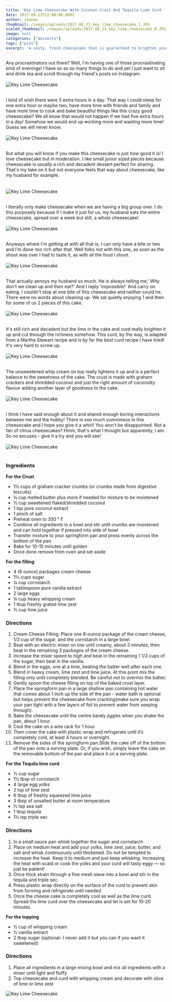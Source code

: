 ```yaml
---
title: 'Key Lime Cheesecake With Coconut Crust And Tequila Lime Curd '
date: 2017-08-23T12:00:00.000Z
author: Joanne
thumbnail: /images/uploads/2017_08_23_key_lime_cheesecake_1.JPG
scaled_thumbnail: /images/uploads/2017_08_23_key_lime_cheesecake_0.JPG
image: null
categories: ["desserts"]
tags: ["pies"]
excerpt: 'A zesty, fresh cheesecake that is guaranteed to brighten your day'
---
```

Any procrastinators out there? Well, I'm having one of those procrastinating kind of evenings! I have so so so many things to do and yet I just want to sit and drink tea and scroll through my friend's posts on Instagram.
<br>
<br>
![Key Lime Cheesecake](/images/uploads/2017_08_23_key_lime_cheesecake_2.JPG)
<br>
<br>

I kind of wish there were 5 extra hours in a day. That way I could sleep for one extra hour or maybe two, have more time with friends and family and have more time to cook and bake beautiful things like this crazy good cheesecake!! We all know that would not happen if we had five extra hours in a day! Somehow we would end up working more and wasting more time! Guess we will never know.
<br>
<br>
![Key Lime Cheesecake](/images/uploads/2017_08_23_key_lime_cheesecake_3.JPG)
<br>
<br>

But what you will know if you make this cheesecake is just how good it is! I love cheesecake but in moderation. I like small junior sized pieces because cheesecake is usually a rich and decadent dessert perfect for sharing. That's my take on it but not everyone feels that way about cheesecake, like my husband for example.  
<br>
<br>
![Key Lime Cheesecake](/images/uploads/2017_08_23_key_lime_cheesecake_4.JPG)
<br>
<br>

I literally only make cheesecake when we are having a big group over. I do this purposely because if I make it just for us, my husband eats the entire cheesecake, spread over a week but still, a whole cheesecake!
<br>
<br>
![Key Lime Cheesecake](/images/uploads/2017_08_23_key_lime_cheesecake_5.JPG)
<br>
<br>

Anyways where I'm getting at with all that is, I can only have a bite or two and I'm done-too rich after that. Well folks not with this one, as soon as the shoot was over I had to taste it, as with all the food I shoot.
<br>
<br>
![Key Lime Cheesecake](/images/uploads/2017_08_23_key_lime_cheesecake_6.JPG)
<br>
<br>

That actually annoys my husband so much. He is always telling me,' Why don't we clean up and then eat?' And I reply 'impossible!' And carry on eating. I couldn't stop at one bite of this cheesecake and neither could he. There were no words about cleaning up. We sat quietly enjoying 1 and then for some of us 2 pieces of this cake.
<br>
<br>
![Key Lime Cheesecake](/images/uploads/2017_08_23_key_lime_cheesecake_7.JPG)
<br>
<br>

It's still rich and decadent but the lime in the cake and curd really brighten it up and cut through the richness somehow.  This curd, by the way, is adapted from a Martha Stewart recipe and is by far the best curd recipe I have tried! It's very hard to screw up.
<br>
<br>
![Key Lime Cheesecake](/images/uploads/2017_08_23_key_lime_cheesecake_8.JPG)
<br>
<br>

The unsweetened whip cream on top really lightens it up and is a perfect balance to the sweetness of the cake.  The crust is made with graham crackers and shredded coconut and just the right amount of coconutty flavour adding another layer of goodness to the cake.
<br>
<br>
![Key Lime Cheesecake](/images/uploads/2017_08_23_key_lime_cheesecake_9.JPG)
<br>
<br>

I think I have said enough about it and shared enough boring interactions between me and the hubby!  There is soo much yumminess in this cheesecake and I hope you give it a whirl! You won't be disappointed. Not a fan of citrus cheesecakes? Hmm, that's what I thought but apparently, I am. So no excuses - give it a try and you will see!
<br>
<br>
![Key Lime Cheesecake](/images/uploads/2017_08_23_key_lime_cheesecake_10.JPG)
<br>
<br>

### Ingredients

**For the Crust**

* 1½ cups of graham cracker crumbs (or crumbs made from digestive biscuits)
* ¼ cup melted butter plus more if needed for mixture to be moistened
* ½ cup sweetened flaked/shredded coconut
* 1 tsp pure coconut extract
* 1 pinch of salt
* Preheat oven to 350 &deg; F
* Combine all ingredients in a bowl and stir until crumbs are moistened and can hold together if pressed into side of bowl
* Transfer mixture to your springform pan and press evenly across the bottom of the pan
* Bake for 10-15 minutes until golden
* Once done remove from oven and set aside

**For the filling**

* 4 (8 ounce) packages cream cheese
* 1⅔ cups sugar
* ¼ cup cornstarch
* 1 tablespoon pure vanilla extract
* 2 large eggs
* ¼ cup heavy whipping cream
* 1 tbsp freshly grated lime zest
* ½ cup lime juice

### Directions

 1. Cream Cheese Filling: Place one 8-ounce package of the cream cheese, 1/3 cup of the sugar, and the cornstarch in a large bowl.
 2. Beat with an electric mixer on low until creamy, about 3 minutes, then beat in the remaining 3 packages of the cream cheese.
 3. Increase the mixer speed to high and beat in the remaining 1 1/3 cups of the sugar, then beat in the vanilla.
 4. Blend in the eggs, one at a time, beating the batter well after each one.
 5. Blend in heavy cream, lime zest and lime juice. At this point mix the filling only until completely blended. Be careful not to overmix the batter.
 6. Gently spoon the cheese filling on top of the baked crust layer.
 7. Place the springform pan in a large shallow pan containing hot water that comes about 1 inch up the side of the pan - water bath is optional but helps prevent the cheesecake from cracking(make sure you wrap your pan tight with a few layers of foil to prevent water from seeping through).
 8. Bake the cheesecake until the centre barely jiggles when you shake the pan, about 1 hour.
 9. Cool the cake on a wire rack for 1 hour.
10. Then cover the cake with plastic wrap and refrigerate until it’s completely cold, at least 4 hours or overnight.
11. Remove the sides of the springform pan.Slide the cake off of the bottom of the pan onto a serving plate. Or, if you wish, simply leave the cake on the removable bottom of the pan and place it on a serving plate.

**For the Tequila lime curd**

* ½ cup sugar
* 1½ tbsp of cornstarch
* 4 large egg yolks
* 2 tsp of lime zest
* 6 tbsp of freshly squeezed lime juice
* 3 tbsp of unsalted butter at room temperature
* ½ tsp sea salt
* 1 tbsp tequila
* 1½ tsp triple sec

### Directions

1. In a small sauce pan whisk together the sugar and cornstarch
2. Place on medium heat and add your yolks, lime zest, juice, butter, and salt and whisk continuously until thickened. Do not be tempted to increase the heat. Keep it to medium and just​ keep whisking. Increasing the heat with scald or cook the yolks and your curd will tasty eggy — so just be patient!
3. Once thick strain through a fine mesh sieve into a bowl and stir in the tequila and triple sec.
4. Press plastic wrap directly on the surface of the curd to prevent skin from forming and refrigerate until needed.
5. Once the cheese cake is completely​ cool as well as the lime curd.  Spread the lime curd over the cheesecake and let is set for 10-20 minutes.

**For the topping**

* ½ cup of whipping cream
* ½ vanilla extract
* 2 tbsp sugar (optional- I never add it but you can if you want it sweetened)

### Directions

1. Place all ingredients in a large mixing bowl and mix all ingredients with a mixer until light and fluffy
2. Top cheesecake and curd with whipping cream and decorate with slice of lime or lime zest

![Key Lime Cheesecake](/images/uploads/2017_08_23_key_lime_cheesecake_11.JPG)
